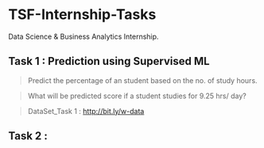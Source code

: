 # TSF-Internship-Tasks
Data Science &amp; Business Analytics Internship.

## Task 1 : Prediction using Supervised ML 

 > Predict the percentage of an student based on the no. of study hours.

 > What will be predicted score if a student studies for 9.25 hrs/ day?
 
 > DataSet_Task 1 : http://bit.ly/w-data

## Task 2 :
